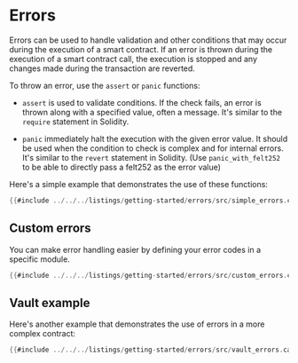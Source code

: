 # Errors

Errors can be used to handle validation and other conditions that may occur during the execution of a smart contract.
If an error is thrown during the execution of a smart contract call, the execution is stopped and any changes made during the transaction are reverted.

To throw an error, use the `assert` or `panic` functions:

- `assert` is used to validate conditions.
  If the check fails, an error is thrown along with a specified value, often a message.
  It's similar to the `require` statement in Solidity.

- `panic` immediately halt the execution with the given error value.
  It should be used when the condition to check is complex and for internal errors. It's similar to the `revert` statement in Solidity.
  (Use `panic_with_felt252` to be able to directly pass a felt252 as the error value)

Here's a simple example that demonstrates the use of these functions:

```rust
{{#include ../../../listings/getting-started/errors/src/simple_errors.cairo}}
```

## Custom errors

You can make error handling easier by defining your error codes in a specific module.

```rust
{{#include ../../../listings/getting-started/errors/src/custom_errors.cairo}}
```

## Vault example

Here's another example that demonstrates the use of errors in a more complex contract:

```rust
{{#include ../../../listings/getting-started/errors/src/vault_errors.cairo}}
```

